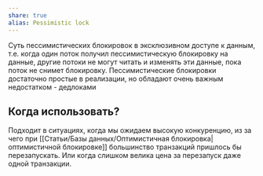 ```yaml
---
share: true
alias: Pessimistic lock
---
```


Суть пессимистических блокировок в эксклюзивном доступе к данным, т.е. когда один поток получил пессимистическую блокировку на данные, другие потоки не могут читать и изменять эти данные, пока поток не снимет блокировку. Пессимистические блокировки достаточно простые в реализации, но обладают очень важным недостатком - дедлоками

## Когда использовать?
Подходит в ситуациях, когда мы ожидаем высокую конкуренцию, из за чего при [[Статьи/Базы данных/Оптимистичная блокировка|оптимистичной блокировке]] большинство транзакций пришлось бы перезапускать. Или когда слишком велика цена за перезапуск даже одной транзакции.